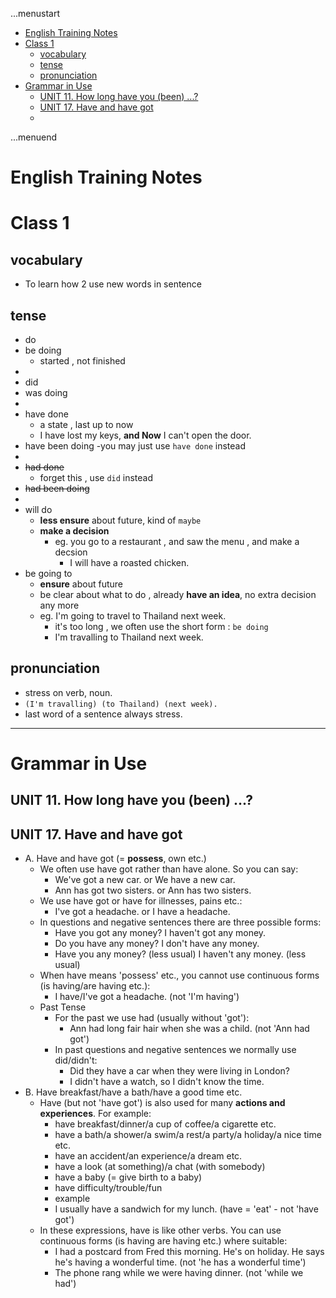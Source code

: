 ...menustart

 - [English Training Notes](#39ca9f60877d5329f8821fd7af3e5a8c)
 - [Class 1](#e43c4a6cb52ad623673f8e77a5b10104)
     - [vocabulary](#09f06963f502addfeab2a7c87f38802e)
     - [tense](#51da34ead8ca9d50a1216c0dfe4351b0)
     - [pronunciation](#3160ecdb9aec1c3aab204f9739eab7cc)
 - [Grammar in Use](#ba36ad7d3412782aa9aed1108dc44608)
     - [UNIT 11. How long have you (been) ...?](#fd7a2ee603edcf3d29aa01b277a0a3e7)
     - [UNIT 17. Have and have got](#55f7e30227e952aa81b56078bb66edf1)
     - [](#d41d8cd98f00b204e9800998ecf8427e)

...menuend


<h2 id="39ca9f60877d5329f8821fd7af3e5a8c"></h2>

# English Training Notes

<h2 id="e43c4a6cb52ad623673f8e77a5b10104"></h2>

# Class 1

<h2 id="09f06963f502addfeab2a7c87f38802e"></h2>

## vocabulary

 - To learn how 2 use new words in sentence

<h2 id="51da34ead8ca9d50a1216c0dfe4351b0"></h2>

## tense

 - do
 - be doing 
    - started , not finished
 - 
 - did
 - was doing 
 - 
 - have done
    - a state , last up to now
    - I have lost my keys, **and Now** I can't open the door.
 - have been doing 
    -you may just use `have done` instead
 - 
 - ~~had done~~
    - forget this , use `did` instead
 - ~~had been doing~~
 - 
 - will do
    - **less ensure** about future, kind of `maybe`
    - **make a decision**
        - eg. you go to a restaurant , and saw the menu , and make a decsion
            - I will have a roasted chicken.
 - be going to
    - **ensure** about future
    - be clear about what to do , already **have an idea**, no extra decision any more
    - eg. I'm going to travel to Thailand next week.
        - it's too long , we often use the short form : `be doing`
        - I'm travalling to Thailand next week.
        
<h2 id="3160ecdb9aec1c3aab204f9739eab7cc"></h2>

## pronunciation 

 - stress on verb, noun.
 - `(I'm travalling) (to Thailand) (next week).`
 - last word of a sentence always stress.

--- 

<h2 id="ba36ad7d3412782aa9aed1108dc44608"></h2>

# Grammar in Use

<h2 id="fd7a2ee603edcf3d29aa01b277a0a3e7"></h2>

## UNIT 11. How long have you (been) ...?

<h2 id="55f7e30227e952aa81b56078bb66edf1"></h2>

## UNIT 17. Have and have got

 - A. Have and have got (= **possess**, own etc.)
    - We often use have got rather than have alone. So you can say:
        - We've got a new car. or We have a new car.
        - Ann has got two sisters. or Ann has two sisters.
    - We use have got or have for illnesses, pains etc.:
        - I've got a headache. or I have a headache.
    - In questions and negative sentences there are three possible forms:
        - Have you got any money? I haven't got any money.
        - Do you have any money? I don't have any money.
        - Have you any money? (less usual) I haven't any money. (less usual)
    - When have means 'possess' etc., you cannot use continuous forms (is having/are having etc.):
        - I have/I've got a headache. (not 'I'm having')
    - Past Tense
        - For the past we use had (usually without 'got'):
            - Ann had long fair hair when she was a child. (not 'Ann had got')
        - In past questions and negative sentences we normally use did/didn't:
            - Did they have a car when they were living in London?
            - I didn't have a watch, so I didn't know the time.
 - B. Have breakfast/have a bath/have a good time etc.
    - Have (but not 'have got') is also used for many **actions and experiences**. For example:
        - have breakfast/dinner/a cup of coffee/a cigarette etc.
        - have a bath/a shower/a swim/a rest/a party/a holiday/a nice time etc.
        - have an accident/an experience/a dream etc.
        - have a look (at something)/a chat (with somebody)
        - have a baby (= give birth to a baby)
        - have difficulty/trouble/fun
        - example
        - I usually have a sandwich for my lunch. (have = 'eat' - not 'have got')
    - In these expressions, have is like other verbs. You can use continuous forms (is having are having etc.) where suitable:
        - I had a postcard from Fred this morning. He's on holiday. He says he's having a wonderful time. (not 'he has a wonderful time')
        - The phone rang while we were having dinner. (not 'while we had')

<h2 id="d41d8cd98f00b204e9800998ecf8427e"></h2>

## 




